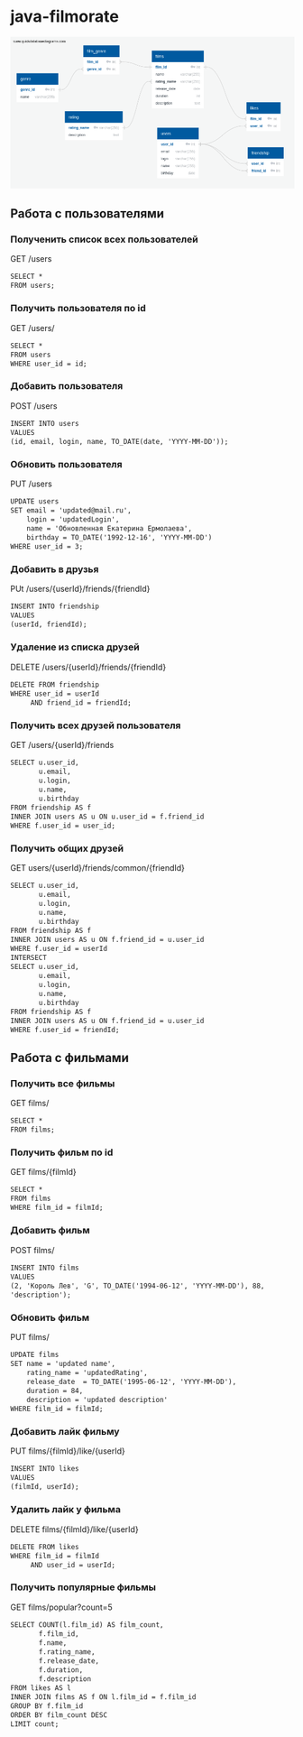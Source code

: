 # java-filmorate
![This is an image](QuickDBD-export.png)

## Работа с пользователями
### Полученить список всех пользователей
GET /users
```roomsql
SELECT *
FROM users;
```

### Получить пользователя по id
GET /users/<id>
```roomsql
SELECT *
FROM users
WHERE user_id = id;
```

### Добавить пользователя
POST /users
```roomsql
INSERT INTO users
VALUES 
(id, email, login, name, TO_DATE(date, 'YYYY-MM-DD'));
```

### Обновить пользователя
PUT /users
```roomsql
UPDATE users
SET email = 'updated@mail.ru',
    login = 'updatedLogin',
    name = 'Обновленная Екатерина Ермолаева',
    birthday = TO_DATE('1992-12-16', 'YYYY-MM-DD')
WHERE user_id = 3;
```

### Добавить в друзья
PUt /users/{userId}/friends/{friendId}
```roomsql
INSERT INTO friendship
VALUES
(userId, friendId);
```

### Удаление из списка друзей
DELETE /users/{userId}/friends/{friendId}
```roomsql
DELETE FROM friendship
WHERE user_id = userId
     AND friend_id = friendId;
```

### Получить всех друзей пользователя
GET /users/{userId}/friends
```roomsql
SELECT u.user_id,
       u.email,
       u.login,
       u.name,
       u.birthday
FROM friendship AS f
INNER JOIN users AS u ON u.user_id = f.friend_id
WHERE f.user_id = user_id;
```

### Получить общих друзей
GET users/{userId}/friends/common/{friendId}
```roomsql
SELECT u.user_id,
       u.email,
       u.login,
       u.name,
       u.birthday
FROM friendship AS f
INNER JOIN users AS u ON f.friend_id = u.user_id
WHERE f.user_id = userId
INTERSECT
SELECT u.user_id,
       u.email,
       u.login,
       u.name,
       u.birthday
FROM friendship AS f
INNER JOIN users AS u ON f.friend_id = u.user_id
WHERE f.user_id = friendId;
```
## Работа с фильмами

### Получить все фильмы
GET films/
```roomsql
SELECT *
FROM films;
```

### Получить фильм по id
GET films/{filmId}
```roomsql
SELECT *
FROM films
WHERE film_id = filmId;
```

### Добавить фильм
POST films/
```roomsql
INSERT INTO films
VALUES
(2, 'Король Лев', 'G', TO_DATE('1994-06-12', 'YYYY-MM-DD'), 88, 'description');
```

### Обновить фильм
PUT films/
```roomsql
UPDATE films
SET name = 'updated name',
    rating_name = 'updatedRating',
    release_date  = TO_DATE('1995-06-12', 'YYYY-MM-DD'),
    duration = 84,
    description = 'updated description'
WHERE film_id = filmId;
```

### Добавить лайк фильму
PUT films/{filmId}/like/{userId}
```roomsql
INSERT INTO likes
VALUES
(filmId, userId);
```

### Удалить лайк у фильма
DELETE films/{filmId}/like/{userId}
```roomsql
DELETE FROM likes
WHERE film_id = filmId
     AND user_id = userId;
```

### Получить популярные фильмы
GET films/popular?count=5
```roomsql
SELECT COUNT(l.film_id) AS film_count,
       f.film_id,
       f.name,
       f.rating_name,
       f.release_date,
       f.duration,
       f.description
FROM likes AS l
INNER JOIN films AS f ON l.film_id = f.film_id
GROUP BY f.film_id
ORDER BY film_count DESC
LIMIT count;
```